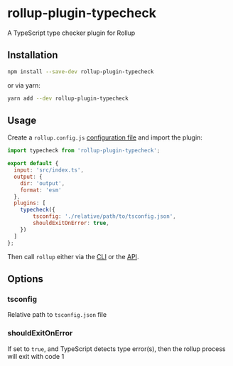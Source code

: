 # rollup-plugin-typecheck
A TypeScript type checker plugin for Rollup

## Installation

```sh
npm install --save-dev rollup-plugin-typecheck
```

or via yarn:

```sh
yarn add --dev rollup-plugin-typecheck
```

## Usage

Create a `rollup.config.js` [configuration file](https://www.rollupjs.org/guide/en/#configuration-files) and import the plugin:

```js
import typecheck from 'rollup-plugin-typecheck';

export default {
  input: 'src/index.ts',
  output: {
    dir: 'output',
    format: 'esm'
  },
  plugins: [
    typecheck({
        tsconfig: './relative/path/to/tsconfig.json',
        shouldExitOnError: true,
    })
  ]
};
```

Then call `rollup` either via the [CLI](https://www.rollupjs.org/guide/en/#command-line-reference) or the [API](https://www.rollupjs.org/guide/en/#javascript-api).

## Options

### tsconfig

Relative path to `tsconfig.json` file


### shouldExitOnError

If set to `true`, and TypeScript detects type error(s), then the rollup process will exit with code 1

